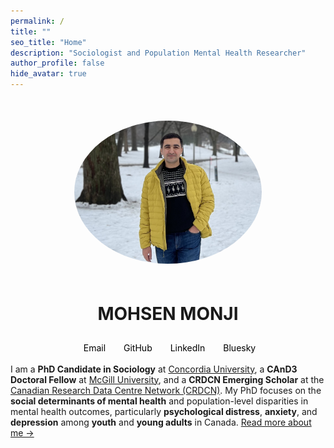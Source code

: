 ```yaml
---
permalink: /
title: ""
seo_title: "Home"
description: "Sociologist and Population Mental Health Researcher"
author_profile: false
hide_avatar: true
---
```


<div style="text-align: center; margin-top: 50px;">
  <!-- Profile Image -->
  <img src="images/profile.PNG" alt="Profile Picture of Mohsen Monji" style="max-width: 300px; height: auto; border-radius: 50%; margin-bottom: 20px;">
  
  <!-- Name -->
  <h1>MOHSEN MONJI</h1>
  
  <!-- Social Media Links -->
  <p style="margin-top: 20px;">
  <a href="mailto:mohsen.monji@concordia.ca" target="_blank" style="color: black; text-decoration: none; margin: 0 10px;">
    <i class="fas fa-envelope" style="font-size: 24px; margin-right: 5px;"></i> Email
  </a>
    <a href="https://github.com/{{ site.social.github }}" target="_blank" style="color: black; text-decoration: none; margin: 0 10px;">
      <i class="fab fa-github" style="font-size: 24px; margin-right: 5px;"></i> GitHub
    </a>
    <a href="https://www.linkedin.com/in/{{ site.social.linkedin }}" target="_blank" style="color: black; text-decoration: none; margin: 0 10px;">
      <i class="fab fa-linkedin" style="font-size: 24px; margin-right: 5px;"></i> LinkedIn
    </a>
    <a href="https://bsky.app/profile/mohsenmonji.bsky.social" target="_blank" style="color: black; text-decoration: none; margin: 0 10px;">
      <i class="fas fa-cloud" style="font-size: 24px; margin-right: 5px;"></i> Bluesky
    </a>
  </p>
</div>





I am a **PhD Candidate in Sociology** at [Concordia University](https://www.concordia.ca/artsci/sociology-anthropology.html), a **CAnD3 Doctoral Fellow** at [McGill University](https://www.mcgill.ca/cand3/our-people/fellows-2024-25), and a **CRDCN Emerging Scholar** at the [Canadian Research Data Centre Network (CRDCN)](https://crdcn.ca). My PhD focuses on the **social determinants of mental health** and population-level disparities in mental health outcomes, particularly **psychological distress**, **anxiety**, and **depression** among **youth** and **young adults** in Canada. [Read more about me →](/about-me/)

